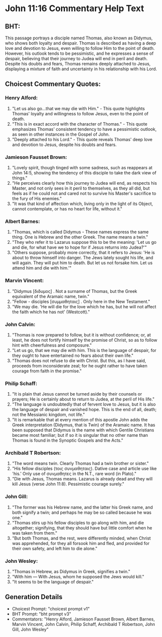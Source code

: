 # John 11:16 Commentary Help Text

## BHT:
This passage portrays a disciple named Thomas, also known as Didymus, who shows both loyalty and despair. Thomas is described as having a deep love and devotion to Jesus, even willing to follow Him to the point of death. However, his outlook tends to be pessimistic, and he expresses a sense of despair, believing that their journey to Judea will end in peril and death. Despite his doubts and fears, Thomas remains deeply attached to Jesus, displaying a mixture of faith and uncertainty in his relationship with his Lord.

## Choicest Commentary Quotes:
### Henry Alford:
1. "Let us also go...that we may die with Him." - This quote highlights Thomas' loyalty and willingness to follow Jesus, even to the point of death.
2. "This is in exact accord with the character of Thomas." - This quote emphasizes Thomas' consistent tendency to have a pessimistic outlook, as seen in other instances in the Gospel of John.
3. "Deeply attached to his Lord." - This quote reveals Thomas' deep love and devotion to Jesus, despite his doubts and fears.

### Jamieson Fausset Brown:
1. "Lovely spirit, though tinged with some sadness, such as reappears at John 14:5, showing the tendency of this disciple to take the dark view of things."
2. "He perceives clearly how this journey to Judea will end, as respects his Master, and not only sees in it peril to themselves, as they all did, but feels as if he could not and cared not to survive his Master's sacrifice to the fury of His enemies."
3. "It was that kind of affection which, living only in the light of its Object, cannot contemplate, or has no heart for life, without it."

### Albert Barnes:
1. "Thomas, which is called Didymus - These names express the same thing. One is Hebrew and the other Greek. The name means a twin."
2. "They who refer it to Lazarus suppose this to be the meaning: 'Let us go and die, for what have we to hope for if Jesus returns into Judea?'"
3. "Others suppose, probably more correctly, that it refers to Jesus: 'He is about to throw himself into danger. The Jews lately sought his life, and will again. They will put him to death. But let us not forsake him. Let us attend him and die with him.'"

### Marvin Vincent:
1. "Didymus [διδυμος] . Not a surname of Thomas, but the Greek equivalent of the Aramaic name, twin." 
2. "Fellow - disciples [συμμαθηταις] . Only here in the New Testament."
3. "We may die. 'He will die for the love which he has, but he will not affect the faith which he has not' (Westcott)."

### John Calvin:
1. "Thomas is now prepared to follow, but it is without confidence; or, at least, he does not fortify himself by the promise of Christ, so as to follow hint with cheerfulness and composure."
2. "Let us go, that we may die with him. This is the language of despair, for they ought to have entertained no fears about their own life."
3. "Thomas does not refuse to die with Christ. But this, as I have said, proceeds from inconsiderate zeal; for he ought rather to have taken courage from faith in the promise."

### Philip Schaff:
1. "It is plain that Jesus cannot be turned aside by their counsels or prayers; He is certainly about to return to Judea, at the peril of His life."
2. "The language is undoubtedly that of fervent love to Jesus, but it is also the language of despair and vanished hope. This is the end of all, death; not the Messianic kingdom, not life."
3. "It is remarkable that at every mention of this apostle John adds the Greek interpretation (Didymus, that is Twin) of the Aramaic name. It has been supposed that Didymus is the name with which Gentile Christians became most familiar; but if so it is singular that no other name than Thomas is found in the Synoptic Gospels and the Acts."

### Archibald T Robertson:
1. "The word means twin. Clearly Thomas had a twin brother or sister." 
2. "His fellow disciples (τοις συνμαθηταις). Dative case and article use like 'his.' Only use of συνμαθητες in the N.T., rare word (in Plato)." 
3. "Die with Jesus, Thomas means. Lazarus is already dead and they will kill Jesus (verse John 11:8). Pessimistic courage surely."

### John Gill:
1. "The former was his Hebrew name, and the latter his Greek name, and both signify a twin; and perhaps he may be so called because he was one." 
2. "Thomas stirs up his fellow disciples to go along with him, and die altogether; signifying, that they should have but little comfort when he was taken from them." 
3. "But both Thomas, and the rest, were differently minded, when Christ was apprehended, for they all forsook him and fled, and provided for their own safety, and left him to die alone."

### John Wesley:
1. "Thomas in Hebrew, as Didymus in Greek, signifies a twin."
2. "With him — With Jesus, whom he supposed the Jews would kill."
3. "It seems to be the language of despair."


## Generation Details
- Choicest Prompt: "choicest prompt v1"
- BHT Prompt: "bht prompt v3"
- Commentators: "Henry Alford, Jamieson Fausset Brown, Albert Barnes, Marvin Vincent, John Calvin, Philip Schaff, Archibald T Robertson, John Gill, John Wesley"
